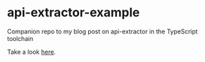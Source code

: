 # api-extractor-example

Companion repo to my blog post on api-extractor in the TypeScript toolchain

Take a look [here]('https://ruairidh.dev/typescript-api-extractor).
